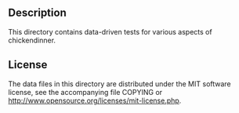 Description
------------

This directory contains data-driven tests for various aspects of chickendinner.

License
--------

The data files in this directory are distributed under the MIT software
license, see the accompanying file COPYING or
http://www.opensource.org/licenses/mit-license.php.


